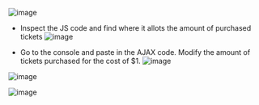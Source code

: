 ![image](https://github.com/user-attachments/assets/4625ed51-7cae-4bca-a49f-49806fe7c60b)

- Inspect the JS code and find where it allots the amount of purchased tickets
![image](https://github.com/user-attachments/assets/9f75b141-a3ea-45b6-ac5a-814e7a6ae19c)

- Go to the console and paste in the AJAX code. Modify the amount of tickets purchased for the cost of $1.
![image](https://github.com/user-attachments/assets/63576eb6-ec1f-4023-992c-f9defe6060d5)

![image](https://github.com/user-attachments/assets/3acfd18e-8f98-40f7-9f01-6e4e06163fa9)

![image](https://github.com/user-attachments/assets/44ea9d2b-2092-48e5-a8ed-7e63a007fb47)
